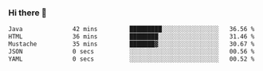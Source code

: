 ### Hi there 👋

<!--START_SECTION:waka-->

```txt
Java              42 mins         █████████░░░░░░░░░░░░░░░░   36.56 %
HTML              36 mins         ████████░░░░░░░░░░░░░░░░░   31.46 %
Mustache          35 mins         ███████▓░░░░░░░░░░░░░░░░░   30.67 %
JSON              0 secs          ░░░░░░░░░░░░░░░░░░░░░░░░░   00.56 %
YAML              0 secs          ░░░░░░░░░░░░░░░░░░░░░░░░░   00.52 %
```

<!--END_SECTION:waka-->

<!--
**jerry-shao/jerry-shao** is a ✨ _special_ ✨ repository because its `README.md` (this file) appears on your GitHub profile.

Here are some ideas to get you started:

- 🔭 I’m currently working on ...
- 🌱 I’m currently learning ...
- 👯 I’m looking to collaborate on ...
- 🤔 I’m looking for help with ...
- 💬 Ask me about ...
- 📫 How to reach me: ...
- 😄 Pronouns: ...
- ⚡ Fun fact: ...
-->
